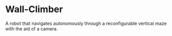 # Wall-Climber
A robot that navigates autonomously through a reconfigurable vertical maze with the aid of a camera.

